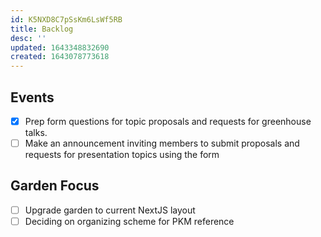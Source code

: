 ```yaml
---
id: K5NXD8C7pSsKm6LsWf5RB
title: Backlog
desc: ''
updated: 1643348832690
created: 1643078773618
---
```


## Events

- [x] Prep form questions for topic proposals and requests for greenhouse talks.
- [ ] Make an announcement inviting members to submit proposals and requests for presentation topics using the form

## Garden Focus

- [ ] Upgrade garden to current NextJS layout
- [ ] Deciding on organizing scheme for PKM reference